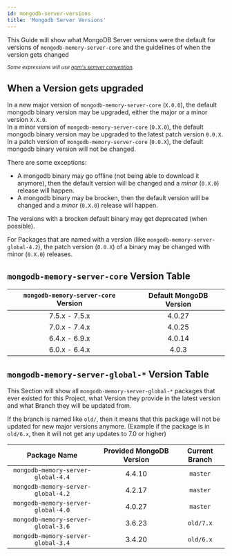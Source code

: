 ```yaml
---
id: mongodb-server-versions
title: 'Mongodb Server Versions'
---
```



This Guide will show what MongoDB Server versions were the default for versions of `mongodb-memory-server-core` and the guidelines of when the version gets changed

*<sub>Some expressions will use [npm's semver convention](https://www.npmjs.com/package/semver).</sub>*

## When a Version gets upgraded

In a new major version of `mongodb-memory-server-core` (`X.0.0`), the default mongodb binary version may be upgraded, either the major or a minor version `X.X.0`.  
In a minor version of `mongodb-memory-server-core` (`0.X.0`), the default mongodb binary version may be upgraded to the latest patch version `0.0.X`.  
In a patch version of `mongodb-memory-server-core` (`0.0.X`), the default mongodb binary version will not be changed.

There are some exceptions:

- A mongodb binary may go offline (not being able to download it anymore), then the default version will be changed and a *minor* (`0.X.0`) release will happen.
- A mongodb binary may be brocken, then the default version will be changed and a *minor* (`0.X.0`) release will happen.

The versions with a brocken default binary may get deprecated (when possible).

For Packages that are named with a version (like `mongodb-memory-server-global-4.2`), the patch version (`0.0.X`) of a binary may be changed with minor (`0.X.0`) releases.

## `mongodb-memory-server-core` Version Table

| `mongodb-memory-server-core` Version | Default MongoDB Version |
| :----------------------------------: | :---------------------: |
| 7.5.x - 7.5.x                        | 4.0.27                  |
| 7.0.x - 7.4.x                        | 4.0.25                  |
| 6.4.x - 6.9.x                        | 4.0.14                  |
| 6.0.x - 6.4.x                        | 4.0.3                   |

## `mongodb-memory-server-global-*` Version Table

This Section will show all `mongodb-memory-server-global-*` packages that ever existed for this Project, what Version they provide in the latest version and what Branch they will be updated from.

If the branch is named like `old/`, then it means that this package will not be updated for new major versions anymore. (Example if the package is in `old/6.x`, then it will not get any updates to 7.0 or higher)

| Package Name                        | Provided MongoDB Version | Current Branch |
| :---------------------------------: | :----------------------: | :------------: |
| `mongodb-memory-server-global-4.4`  | 4.4.10                   | `master`       |
| `mongodb-memory-server-global-4.2`  | 4.2.17                   | `master`       |
| `mongodb-memory-server-global-4.0`  | 4.0.27                   | `master`       |
| `mongodb-memory-server-global-3.6`  | 3.6.23                   | `old/7.x`      |
| `mongodb-memory-server-global-3.4`  | 3.4.20                   | `old/6.x`      |
